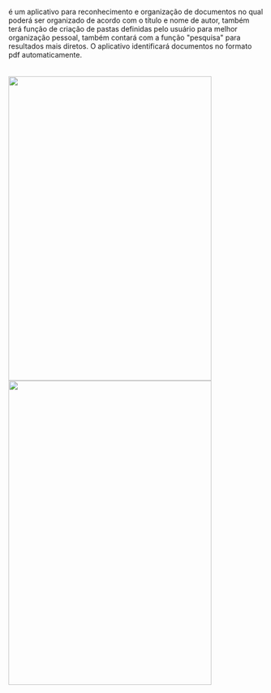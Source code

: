 
é um aplicativo para reconhecimento e organização de documentos no qual poderá ser organizado de acordo com o título e nome de autor, também terá função de criação de pastas definidas pelo usuário para melhor organização pessoal, também contará com a função "pesquisa" para resultados mais diretos. O aplicativo identificará documentos no formato pdf automaticamente.
<br>
<br>
<br>
<img align="left" height="600" width="400" src="Texto do seu parágrafo/1.jpg">
<img align="left" height="600" width="400" src="Texto do seu parágrafo/2.jpg">

